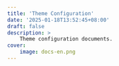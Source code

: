 ```yaml
---
title: 'Theme Configuration'
date: '2025-01-18T13:52:45+08:00'
draft: false
description: >
    Theme configuration documents.
cover:
    image: docs-en.png
---
```

